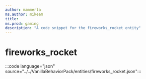 ```yaml
---
author: mammerla
ms.author: mikeam
title: 
ms.prod: gaming
description: "A code snippet for the fireworks_rocket entity"
---
```


# fireworks_rocket

:::code language="json" source="../../VanillaBehaviorPack/entities/fireworks_rocket.json":::

